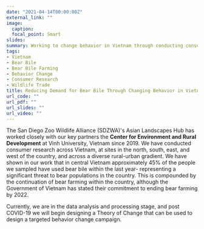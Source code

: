 ```yaml
---
date: "2021-04-14T00:00:00Z"
external_link: ""
image:
  caption: 
  focal_point: Smart
slides: 
summary: Working to change behavior in Vietnam through conducting consumer research.
tags:
- Vietnam
- Bear Bile
- Bear Bile Farming
- Behavior Change
- Consumer Research
- Wildlife Trade
title: Reducing Demand for Bear Bile Through Changing Behavior in Vietnam
url_code: ""
url_pdf: ""
url_slides: ""
url_video: ""
---
```


The San Diego Zoo Wildlife Alliance (SDZWA)'s Asian Landscapes Hub has worked closely with our key partners the **Center for Environment and Rural Development** at Vinh University, Vietnam since 2019. We have conducted consumer research across Vietnam, at sites in the north, south, east, and west of the country, and across a diverse rural-urban gradient. We have shown in our work that in central Vietnam approximately 45% of the people we sampled have used bear bile within the last year- representing a significant threat to bear populations in the country. This is compounded by the continuation of bear farming within the country, although the Government of Vietnam has stated their commitment to ending bear farming by 2022.

Currently, we are in the data analysis and processing stage, and post COVID-19 we will begin designing a Theory of Change that can be used to design a targeted behavior change campaign.
